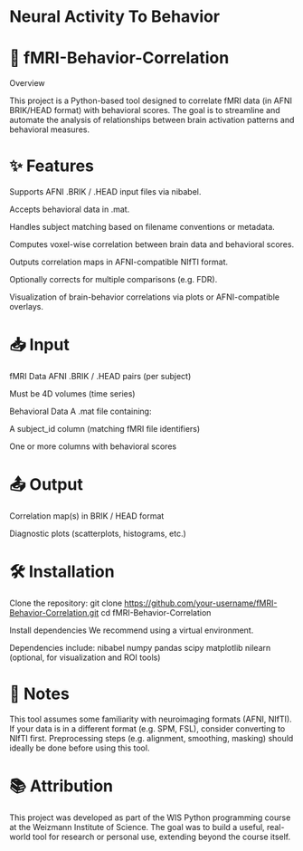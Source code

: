 # Neural Activity To Behavior
# 🧠 fMRI-Behavior-Correlation
Overview

This project is a Python-based tool designed to correlate fMRI data (in AFNI BRIK/HEAD format) with behavioral scores. The goal is to streamline and automate the analysis of relationships between brain activation patterns and behavioral measures.

# ✨ Features

Supports AFNI .BRIK / .HEAD input files via nibabel.

Accepts behavioral data in .mat.

Handles subject matching based on filename conventions or metadata.

Computes voxel-wise correlation between brain data and behavioral scores.

Outputs correlation maps in AFNI-compatible NIfTI format.

Optionally corrects for multiple comparisons (e.g. FDR).

Visualization of brain-behavior correlations via plots or AFNI-compatible overlays.

# 📥 Input

fMRI Data
AFNI .BRIK / .HEAD pairs (per subject)

Must be 4D volumes (time series)

Behavioral Data
A .mat file containing:

A subject_id column (matching fMRI file identifiers)

One or more columns with behavioral scores

# 📤 Output
Correlation map(s) in BRIK / HEAD format

Diagnostic plots (scatterplots, histograms, etc.)

# 🛠 Installation

Clone the repository:
git clone https://github.com/your-username/fMRI-Behavior-Correlation.git
cd fMRI-Behavior-Correlation

Install dependencies
We recommend using a virtual environment.

Dependencies include:
nibabel
numpy
pandas
scipy
matplotlib
nilearn (optional, for visualization and ROI tools)

# 📎 Notes

This tool assumes some familiarity with neuroimaging formats (AFNI, NIfTI).
If your data is in a different format (e.g. SPM, FSL), consider converting to NIfTI first.
Preprocessing steps (e.g. alignment, smoothing, masking) should ideally be done before using this tool.

# 📚 Attribution
This project was developed as part of the WIS Python programming course at the Weizmann Institute of Science.
The goal was to build a useful, real-world tool for research or personal use, extending beyond the course itself.

